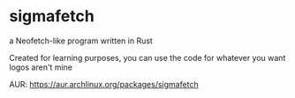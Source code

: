 # sigmafetch
a Neofetch-like program written in Rust

Created for learning purposes, you can use the code for whatever you want
logos aren't mine

AUR: https://aur.archlinux.org/packages/sigmafetch
